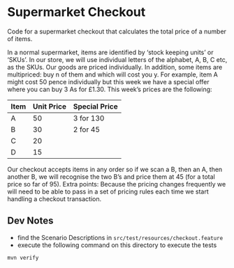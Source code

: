 Supermarket Checkout
====================

Code for a supermarket checkout that calculates the total price of a number of items.

In a normal supermarket, items are identified by ‘stock keeping units’ or ‘SKUs’. In our store, we will use
individual letters of the alphabet, A, B, C etc, as the SKUs. Our goods are priced individually. In addition,
some items are multipriced: buy n of them and which will cost you y. For example, item A might cost 50
pence individually but this week we have a special offer where you can buy 3 As for £1.30.
This week’s prices are the following:

| Item | Unit Price | Special Price |
|------|------------|---------------|
|    A |         50 |     3 for 130 |
|    B |         30 |      2 for 45 |
|    C |         20 |               |
|    D |         15 |               |

Our checkout accepts items in any order so if we scan a B, then an A, then another B, we will recognise
the two B’s and price them at 45 (for a total price so far of 95).
Extra points: Because the pricing changes frequently we will need to be able to pass in a set of pricing
rules each time we start handling a checkout transaction.

Dev Notes
---------
- find the Scenario Descriptions in `src/test/resources/checkout.feature`
- execute the following command on this directory to execute the tests
```
mvn verify
```
